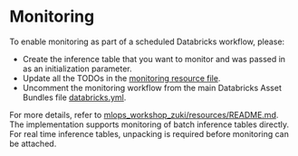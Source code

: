 # Monitoring

To enable monitoring as part of a scheduled Databricks workflow, please:
- Create the inference table that you want to monitor and was passed in as an initialization parameter.
- Update all the TODOs in the [monitoring resource file](../resources/monitoring-resource.yml).
- Uncomment the monitoring workflow from the main Databricks Asset Bundles file [databricks.yml](../databricks.yml).

For more details, refer to [mlops_workshop_zuki/resources/README.md](../resources/README.md). 
The implementation supports monitoring of batch inference tables directly.
For real time inference tables, unpacking is required before monitoring can be attached.
